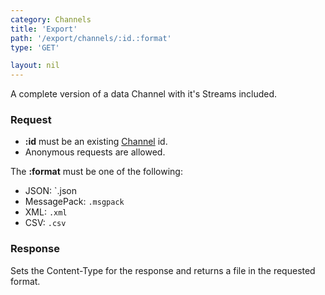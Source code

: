 ```yaml
---
category: Channels
title: 'Export'
path: '/export/channels/:id.:format'
type: 'GET'

layout: nil
---
```


A complete version of a data Channel with it's Streams included.

### Request

* **:id** must be an existing [Channel](#/get-channel) id.
* Anonymous requests are allowed.

The **:format** must be one of the following:

* JSON: `.json
* MessagePack: `.msgpack`
* XML: `.xml`
* CSV: `.csv`

### Response

Sets the Content-Type for the response and returns a file in the requested format.
